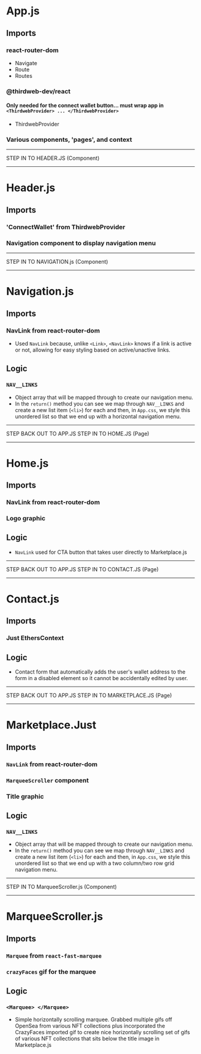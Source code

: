 # App.js
## Imports

### react-router-dom
- Navigate
- Route
- Routes
  
### @thirdweb-dev/react
#### Only needed for the connect wallet button... must wrap app in `<ThirdwebProvider> ... </ThirdwebProvider>`
- ThirdwebProvider
  
### Various components, 'pages', and context

--------------------
STEP IN TO HEADER.JS (Component)

--------------------


# Header.js

## Imports

### 'ConnectWallet' from ThirdwebProvider

### Navigation component to display navigation menu

--------------------
STEP IN TO NAVIGATION.js (Component)

--------------------

# Navigation.js

## Imports 

### NavLink from react-router-dom

- Used `NavLink` because, unlike `<Link>`, `<NavLink>` knows if a link is active or not, allowing for easy styling based on active/unactive links.

## Logic

### `NAV__LINKS`

- Object array that will be mapped through to create our navigation menu.
- In the `return()` method you can see we map through `NAV__LINKS` and create a new list item (`<li>`) for each and then, in `App.css`, we style this unordered list so that we end up with a horizontal navigation menu.

--------------------
STEP BACK OUT TO APP.JS
STEP IN TO HOME.JS (Page)

--------------------

# Home.js

## Imports

### NavLink from react-router-dom
### Logo graphic

## Logic 

- `NavLink` used for CTA button that takes user directly to Marketplace.js
  
--------------------
STEP BACK OUT TO APP.JS
STEP IN TO CONTACT.JS (Page)

--------------------

# Contact.js

## Imports

### Just EthersContext

## Logic
- Contact form that automatically adds the user's wallet address to the form in a disabled element so it cannot be accidentally edited by user.

--------------------
STEP BACK OUT TO APP.JS
STEP IN TO MARKETPLACE.JS (Page)

--------------------

# Marketplace.Just

## Imports

### `NavLink` from react-router-dom
### `MarqueeScroller` component
### Title graphic

## Logic

### `NAV__LINKS`
- Object array that will be mapped through to create our navigation menu.
- In the `return()` method you can see we map through `NAV__LINKS` and create a new list item (`<li>`) for each and then, in `App.css`, we style this unordered list so that we end up with a two column/two row grid navigation menu.

--------------------
STEP IN TO MarqueeScroller.js (Component)

--------------------

# MarqueeScroller.js

## Imports

### `Marquee` from `react-fast-marquee`
### `crazyFaces` gif for the marquee

## Logic

### `<Marquee> </Marquee>`

- Simple horizontally scrolling marquee. Grabbed multiple gifs off OpenSea from various NFT collections plus incorporated the CrazyFaces imported gif to create nice horizontally scrolling set of gifs of various NFT collections that sits below the title image in Marketplace.js

